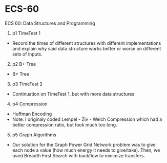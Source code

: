 # ECS-60
ECS 60: Data Structures and Programming


1. p1 TimeTest 1
  * Record the times of different structures with different implementations and explain why said data structure works better or worse on different sets of inputs. 
2. p2 B+ Tree
  * B+ Tree
3. p3 TimeTest 2
  * Continuation on TimeTest 1, but with more data structures
4. p4 Compression
  * Huffman Encoding
  * Note: I originaly coded Lempel - Ziv - Welch Compression which had a better compression ratio, but took much too long. 
5. p5 Graph Algorithms
  * Our solution for the Graph Power Grid Network problem was to give each node a value (how much energy it needs to give/take). Then, we used Breadth First Search with backflow to minimize transfers. 
